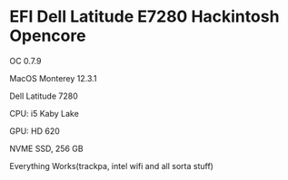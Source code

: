 # EFI Dell Latitude E7280 Hackintosh Opencore

OC 0.7.9

MacOS Monterey 12.3.1

Dell Latitude 7280

CPU: i5 Kaby Lake

GPU: HD 620

NVME SSD, 256 GB

Everything Works(trackpa, intel wifi and all sorta stuff)

